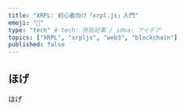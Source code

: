 ```yaml
---
title: "XRPL: 初心者向け「xrpl.js」入門"
emoji: "🙆"
type: "tech" # tech: 技術記事 / idea: アイデア
topics: ["XRPL", "xrpljs", "web3", "blockchain"]
published: false
---
```


## ほげ

ほげ
